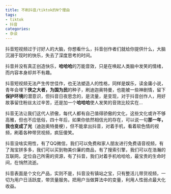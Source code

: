 ```yaml
---
title: 不刷抖音/tiktok的N个理由
tags: 
- tiktok
- 抖音
categories:
- 杂谈
---
```




抖音短视频过于讨好人的大脑，你想看什么，抖音创作者们就给你提供什么，大脑沉溺于现时的快乐，失去了深度思考的时间。

抖音并没有真正创造快乐，**哈哈哈**的万能音效，只是在唤起人类脑中发笑的情绪，而内容本身却并不有趣。

抖音短视频无法产生传世佳作，也无法塑造人的性格，同样是娱乐，读金庸小说，青年会埋下**侠之大者，为国为民**的种子，刷迪迦奥特曼，也能被一些神剧情，留下**保护环境**的潜意识，但抖音日夜思念的，是流量，是变现，对于抖音创作人，用好故事留住粉丝太过辛苦，还是加一个**哈哈哈**使人发笑的音效比较实在…

抖音无法让我们这代人骄傲，每代人都有自己值得骄傲的文化，这些文化或许不够高雅，但也不应低俗，四十年后，如果你依然相信光的存在，可以说一句**那一年，我也变成了光**（迪迦奥特曼梗），但不能拿出抖音，对着手机，看着软色情的视频，刷着各种带货视频，疯狂傻笑。

抖音没啥实用性，有了QQ微信，我们可以免费和家人朋友进行免费语音视频，有了淘宝拼多多，我们可以买到物美价廉的商品，有了搜索引擎，我们可以在浩瀚的互联网，定位自己所需的资源，有了抖音，我们对着手机哈哈哈，最宝贵的生命时间，在悄然流逝。

抖音表面是个文化产品，实则不是，抖音没有镇站之宝，只有整活儿带货视频，一切为用户日活跃度，带货量服务。把用户当做算法中的变量，利用人性弱点最大化收益。